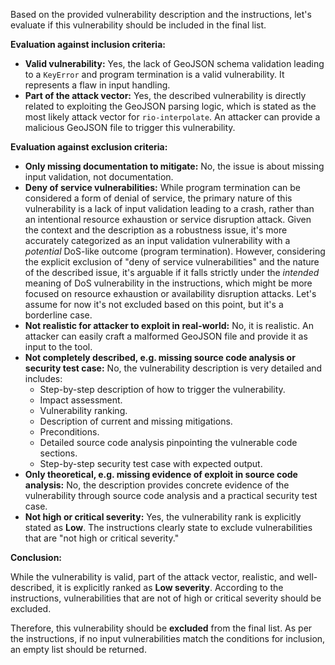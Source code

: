 Based on the provided vulnerability description and the instructions, let's evaluate if this vulnerability should be included in the final list.

**Evaluation against inclusion criteria:**

*   **Valid vulnerability:** Yes, the lack of GeoJSON schema validation leading to a `KeyError` and program termination is a valid vulnerability. It represents a flaw in input handling.
*   **Part of the attack vector:** Yes, the described vulnerability is directly related to exploiting the GeoJSON parsing logic, which is stated as the most likely attack vector for `rio-interpolate`. An attacker can provide a malicious GeoJSON file to trigger this vulnerability.

**Evaluation against exclusion criteria:**

*   **Only missing documentation to mitigate:** No, the issue is about missing input validation, not documentation.
*   **Deny of service vulnerabilities:** While program termination can be considered a form of denial of service, the primary nature of this vulnerability is a lack of input validation leading to a crash, rather than an intentional resource exhaustion or service disruption attack.  Given the context and the description as a robustness issue, it's more accurately categorized as an input validation vulnerability with a *potential* DoS-like outcome (program termination). However, considering the explicit exclusion of "deny of service vulnerabilities" and the nature of the described issue, it's arguable if it falls strictly under the *intended* meaning of DoS vulnerability in the instructions, which might be more focused on resource exhaustion or availability disruption attacks. Let's assume for now it's not excluded based on this point, but it's a borderline case.
*   **Not realistic for attacker to exploit in real-world:** No, it is realistic. An attacker can easily craft a malformed GeoJSON file and provide it as input to the tool.
*   **Not completely described, e.g. missing source code analysis or security test case:** No, the vulnerability description is very detailed and includes:
    *   Step-by-step description of how to trigger the vulnerability.
    *   Impact assessment.
    *   Vulnerability ranking.
    *   Description of current and missing mitigations.
    *   Preconditions.
    *   Detailed source code analysis pinpointing the vulnerable code sections.
    *   Step-by-step security test case with expected output.
*   **Only theoretical, e.g. missing evidence of exploit in source code analysis:** No, the description provides concrete evidence of the vulnerability through source code analysis and a practical security test case.
*   **Not high or critical severity:** Yes, the vulnerability rank is explicitly stated as **Low**.  The instructions clearly state to exclude vulnerabilities that are "not high or critical severity."

**Conclusion:**

While the vulnerability is valid, part of the attack vector, realistic, and well-described, it is explicitly ranked as **Low severity**. According to the instructions, vulnerabilities that are not of high or critical severity should be excluded.

Therefore, this vulnerability should be **excluded** from the final list. As per the instructions, if no input vulnerabilities match the conditions for inclusion, an empty list should be returned.

```markdown